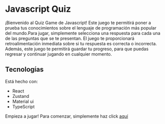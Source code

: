 # Javascript Quiz

¡Bienvenido al Quiz Game de Javascript! Este juego te permitirá poner a prueba tus conocimientos sobre el lenguaje de programación más popular del mundo.Para jugar, simplemente selecciona una respuesta para cada una de las preguntas que se te presentan. El juego te proporcionará retroalimentación inmediata sobre si tu respuesta es correcta o incorrecta. Además, este juego te permitirá guardar tu progreso, para que puedas regresar y continuar jugando en cualquier momento.

## Tecnologías

Está hecho con:

- React
- Zustand
- Material ui
- TypeScript

Empieza a jugar! Para comenzar, simplemente haz click [aquí](https://javascript-quiz-zustand-typescript.netlify.app/)
